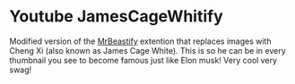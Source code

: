 # Youtube JamesCageWhitify

Modified version of the [MrBeastify](https://github.com/MagicJinn/MrBeastify-Youtube) extention that replaces images with Cheng Xi (also known as James Cage White).
This is so he can be in every thumbnail you see to become famous just like Elon musk! Very cool very swag!
